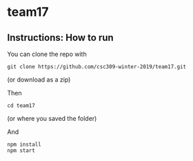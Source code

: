 # team17

## Instructions: How to run

You can clone the repo with

```
git clone https://github.com/csc309-winter-2019/team17.git
```

(or download as a zip)

Then

```
cd team17
``` 
(or where you saved the folder)

And
```
npm install
npm start
```


